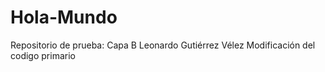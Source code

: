 # Hola-Mundo
Repositorio de prueba: Capa B
Leonardo Gutiérrez Vélez
Modificación del codigo primario
